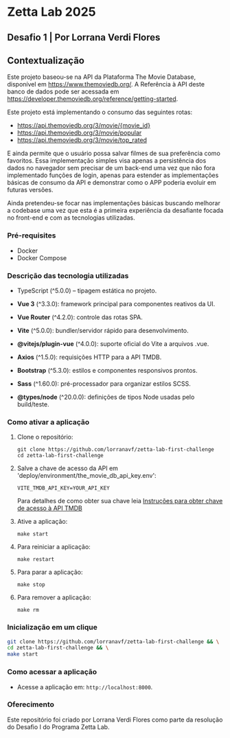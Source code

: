 # Zetta Lab 2025
## Desafio 1 | Por Lorrana Verdi Flores

## Contextualização

Este projeto baseou-se na API da Plataforma The Movie Database, disponível em https://www.themoviedb.org/. A Referência à  API deste banco de dados pode ser acessada em https://developer.themoviedb.org/reference/getting-started. 

Este projeto está implementando o consumo das seguintes rotas:
- https://api.themoviedb.org/3/movie/{movie_id}
- https://api.themoviedb.org/3/movie/popular
- https://api.themoviedb.org/3/movie/top_rated

E ainda permite que o usuário possa salvar filmes de sua preferência como favoritos. Essa implementação simples visa apenas a persistência dos dados no navegador sem precisar de um back-end uma vez que não fora implementado funções de login, apenas para estender as implementações básicas de consumo da API e demonstrar como o APP poderia evoluir em futuras versões. 

Ainda pretendeu-se focar nas implementações básicas buscando melhorar a codebase uma vez que esta é a primeira experiência da desafiante focada no front-end e com as tecnologias utilizadas.

### Pré-requisites
- Docker
- Docker Compose

### Descrição das tecnologia utilizadas
- TypeScript (^5.0.0) – tipagem estática no projeto.

- **Vue 3** (^3.3.0):  framework principal para componentes reativos da UI.
- **Vue Router** (^4.2.0):  controle das rotas SPA.
- **Vite** (^5.0.0):  bundler/servidor rápido para desenvolvimento.
- **@vitejs/plugin-vue** (^4.0.0):  suporte oficial do Vite a arquivos .vue.
- **Axios** (^1.5.0):  requisições HTTP para a API TMDB.
- **Bootstrap** (^5.3.0):  estilos e componentes responsivos prontos.
- **Sass** (^1.60.0):  pré-processador para organizar estilos SCSS.
- **@types/node** (^20.0.0):  definições de tipos Node usadas pelo build/teste.

### Como ativar a aplicação

1. Clone o repositório:
   ```
   git clone https://github.com/lorranavf/zetta-lab-first-challenge
   cd zetta-lab-first-challenge
   ```
2. Salve a chave de acesso da API em 'deploy/environment/the_movie_db_api_key.env':
   ```
   VITE_TMDB_API_KEY=YOUR_API_KEY
   ```
   Para detalhes de como obter sua chave leia [Instruções para obter chave de acesso à API TMDB](deploy/environment/readme.md)

3. Ative a aplicação:
   ```
   make start
   ```

4. Para reiniciar a aplicação:
   ```
   make restart
   ```
5. Para parar a aplicação:
   ```
   make stop
   ```
6. Para remover a aplicação:
   ```
   make rm
   ```

### Inicialização em um clique

```bash
git clone https://github.com/lorranavf/zetta-lab-first-challenge && \
cd zetta-lab-first-challenge && \
make start
```


### Como acessar a aplicação

- Acesse a aplicação em: `http://localhost:8000`.


### Oferecimento
Este repositório foi  criado por Lorrana Verdi Flores como parte da resolução do Desafio I do Programa Zetta Lab.